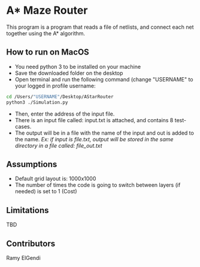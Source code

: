 # A* Maze Router

This program is a program that reads a file of netlists, and connect each net together using the A* algorithm.

## How to run on MacOS

* You need python 3 to be installed on your machine
* Save the downloaded folder on the desktop
* Open terminal and run the following command (change "USERNAME" to your logged in profile username:
```bash
cd /Users/"USERNAME"/Desktop/AStarRouter
python3 ./Simulation.py
```
* Then, enter the address of the input file.
* There is an input file called: input.txt is attached, and contains 8 test-cases.
* The output will be in a file with the name of the input and out is added to the name.
_Ex: if input is file.txt, output will be stored in the same directory in a file called: file_out.txt_

## Assumptions
* Default grid layout is: 1000x1000
* The number of times the code is going to switch between layers (if needed) is set to 1 (Cost)

## Limitations
TBD

## Contributors
Ramy ElGendi

